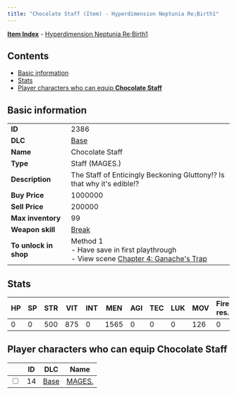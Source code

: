 ```yaml
---
title: "Chocolate Staff (Item) - Hyperdimension Neptunia Re;Birth1"
---
```


[**Item Index**](/neptunia/rb1/item/index.html) - [Hyperdimension Neptunia Re;Birth1](/neptunia/rb1)

## Contents

- [Basic information](#basic-information)
- [Stats](#stats)
- [Player characters who can equip **Chocolate Staff**](#player-characters-who-can-equip-chocolate-staff)

## Basic information

|   |   |
| -- | -- |
| **ID** | 2386 |
| **DLC** | [Base](/neptunia/rb1/dlc/1-base.html) |
| **Name** | Chocolate Staff |
| **Type** | Staff (MAGES.) |
| **Description** | The Staff of Enticingly Beckoning Gluttony!? Is that why it's edible!? |
| **Buy Price** | 1000000 |
| **Sell Price** | 200000 |
| **Max inventory** | 99 |
| **Weapon skill** | [Break](/neptunia/rb1/skill/1-2803-break.html) |
| **To unlock in shop** | Method 1<br />- Have save in first playthrough<br />- View scene [Chapter 4: Ganache's Trap](/neptunia/rb1/scene/1-417-chapter-4-ganaches-trap.html) |


## Stats

| HP | SP | STR | VIT | INT | MEN | AGI | TEC | LUK | MOV | Fire res. | Ice res. | Wind res. | Lightning res. |
| -- | -- | --- | --- | --- | --- | --- | --- | --- | --- | --------- | -------- | --------- | -------------- |
| 0 | 0 | 500 | 875 | 0 | 1565 | 0 | 0 | 0 | 126 | 0 | 0 | 0 | 0 |


## Player characters who can equip **Chocolate Staff**

|    | ID | DLC | Name |
| -- | -- | --- | ---- |
| <input type="checkbox" id="rb1-player-1-14" class="trackbox" /> | 14 | [Base](/neptunia/rb1/dlc/1-base.html) | [MAGES.](/neptunia/rb1/player/1-14-mages.html) |
